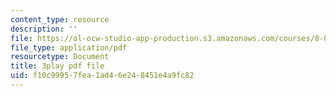 ```yaml
---
content_type: resource
description: ''
file: https://ol-ocw-studio-app-production.s3.amazonaws.com/courses/8-04-quantum-physics-i-spring-2016/f10c99957fea1ad46e248451e4a9fc82_CR-eOhdxbes.pdf
file_type: application/pdf
resourcetype: Document
title: 3play pdf file
uid: f10c9995-7fea-1ad4-6e24-8451e4a9fc82
---
```

